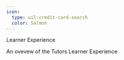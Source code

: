 ```yaml
---
icon: 
  type: uil:credit-card-search
  color: Salmon
---
```

Learner Experience

An ovevew of the Tutors Learner Experience